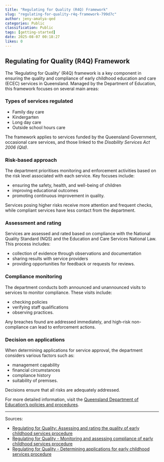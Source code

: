```yaml
---
title: "Regulating for Quality (R4Q) Framework"
slug: "regulating-for-quality-r4q-framework-799d7c"
author: jeny-amatya-qed
categories: Public
classification: Public
tags: [getting-started]
date: 2025-08-07 00:18:27 
likes: 0
---
```


## Regulating for Quality (R4Q) Framework

The 'Regulating for Quality' (R4Q) framework is a key component in ensuring the quality and compliance of early childhood education and care (ECEC) services in Queensland. Managed by the Department of Education, this framework focuses on several main areas:

### Types of services regulated

- Family day care
- Kindergarten
- Long day care
- Outside school hours care

The framework applies to services funded by the Queensland Government, occasional care services, and those linked to the *Disability Services Act 2006 (Qld)*.

### Risk-based approach

The department prioritises monitoring and enforcement activities based on the risk level associated with each service. Key focuses include:
- ensuring the safety, health, and well-being of children
- improving educational outcomes
- promoting continuous improvement in quality.

Services posing higher risks receive more attention and frequent checks, while compliant services have less contact from the department.

### Assessment and rating

Services are assessed and rated based on compliance with the National Quality Standard (NQS) and the Education and Care Services National Law. This process includes:
- collection of evidence through observations and documentation
- sharing results with service providers
- providing opportunities for feedback or requests for reviews.

### Compliance monitoring

The department conducts both announced and unannounced visits to services to monitor compliance. These visits include:
- checking policies
- verifying staff qualifications
- observing practices.

Any breaches found are addressed immediately, and high-risk non-compliance can lead to enforcement actions.

### Decision on applications

When determining applications for service approval, the department considers various factors such as:
- management capability
- financial circumstances
- compliance history
- suitability of premises.

Decisions ensure that all risks are adequately addressed.

For more detailed information, visit the [Queensland Department of Education’s policies and procedures](https://ppr.qed.qld.gov.au).

---

Sources:
- [Regulating for Quality: Assessing and rating the quality of early childhood services procedure](https://ppr.qed.qld.gov.au)
- [Regulating for Quality - Monitoring and assessing compliance of early childhood services procedure](https://ppr.qed.qld.gov.au)
- [Regulating for Quality - Determining applications for early childhood services procedure](https://ppr.qed.qld.gov.au)